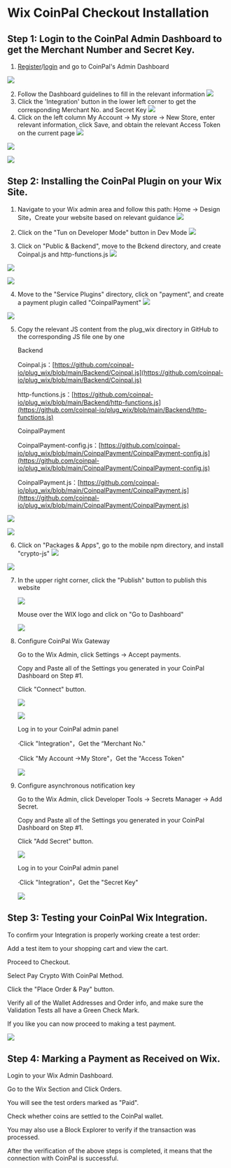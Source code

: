 # Wix CoinPal Checkout Installation

## Step 1: Login to the CoinPal Admin Dashboard to get the Merchant Number and Secret Key.
1. [Register](https://portal.coinpal.io/#/admin/register)/[login](https://portal.coinpal.io/#/admin/login) and go to CoinPal's Admin Dashboard 

![](./img/register.png)

2. Follow the Dashboard guidelines to fill in the relevant information
![](./img/kyb.png)
3. Click the 'Integration' button in the lower left corner to get the corresponding Merchant No. and Secret Key
![](./img/api-key.png)
4. Click on the left column My Account -> My store -> New Store, enter relevant information, click Save, and obtain the relevant Access Token on the current page
![](./img/store1.png)

![](./img/store2.png)

![](./img/store3.png)

## Step 2: Installing the CoinPal Plugin on your Wix Site.

1. Navigate to your Wix admin area and follow this path: Home -> Design Site，Create your website based on relevant guidance
![](./img/website1.png)

2. Click on the "Tun on Developer Mode" button in Dev Mode
![](./img/website2.png)

3. Click on "Public & Backend", move to the Bckend directory, and create Coinpal.js and http-functions.js
![](./img/website3.png)

![](./img/website4.png)

![](./img/website4-2.png)

4. Move to the "Service Plugins" directory, click on "payment", and create a payment plugin called "CoinpalPayment"
![](./img/website5.png)

![](./img/website6.png)

5. Copy the relevant JS content from the plug_wix directory in GitHub to the corresponding JS file one by one

    Backend
 
    Coinpal.js：[https://github.com/coinpal-io/plug_wix/blob/main/Backend/Coinpal.js](https://github.com/coinpal-io/plug_wix/blob/main/Backend/Coinpal.js)
 
    http-functions.js：[https://github.com/coinpal-io/plug_wix/blob/main/Backend/http-functions.js](https://github.com/coinpal-io/plug_wix/blob/main/Backend/http-functions.js)
 
    CoinpalPayment
 
    CoinpalPayment-config.js：[https://github.com/coinpal-io/plug_wix/blob/main/CoinpalPayment/CoinpalPayment-config.js](https://github.com/coinpal-io/plug_wix/blob/main/CoinpalPayment/CoinpalPayment-config.js)
 
    CoinpalPayment.js：[https://github.com/coinpal-io/plug_wix/blob/main/CoinpalPayment/CoinpalPayment.js](https://github.com/coinpal-io/plug_wix/blob/main/CoinpalPayment/CoinpalPayment.js)
 
![](./img/website7.png)

![](./img/website8.png)

6. Click on "Packages & Apps", go to the mobile npm directory, and install "crypto-js"
![](./img/website9.png)

![](./img/website10.png)
   
7. In the upper right corner, click the "Publish" button to publish this website

    
   ![](./img/website11.png)

   Mouse over the WIX logo and click on "Go to Dashboard"

   ![](./img/website12.png)


8. Configure CoinPal Wix Gateway
   
   Go to the Wix Admin, click Settings -> Accept payments.
   
   Copy and Paste all of the Settings you generated in your CoinPal Dashboard on Step #1.
   
   Click "Connect" button.
   
   ![](./img/checkout1.png)
   
   ![](./img/checkout3.png)
   
   Log in to your CoinPal admin panel
   
   ·Click "Integration"，Get the “Merchant No."
   
   ·Click "My Account ->My Store"，Get the "Access Token"
  
   ![](./img/checkout4.png)
   
9. Configure asynchronous notification key

    Go to the Wix Admin, click Developer Tools -> Secrets Manager -> Add Secret.
    
    Copy and Paste all of the Settings you generated in your CoinPal Dashboard on Step #1.
    
    Click "Add Secret" button.
    
    ![](./img/key1.png)
    
    Log in to your CoinPal admin panel
    
    ·Click "Integration"，Get the "Secret Key"
    
    ![](./img/key2.png)

## Step 3: Testing your CoinPal Wix Integration.

To confirm your Integration is properly working create a test order:

Add a test item to your shopping cart and view the cart.

Proceed to Checkout.

Select Pay Crypto With CoinPal Method.

Click the "Place Order & Pay" button.

Verify all of the Wallet Addresses and Order info, and make sure the Validation Tests all have a Green Check Mark.

If you like you can now proceed to making a test payment.

![](./img/payment2.png)

## Step 4: Marking a Payment as Received on Wix.

Login to your Wix Admin Dashboard.

Go to the Wix Section and Click Orders.

You will see the test orders marked as "Paid".

Check whether coins are settled to the CoinPal wallet.

You may also use a Block Explorer to verify if the transaction was processed.

After the verification of the above steps is completed, it means that the connection with CoinPal is successful.





